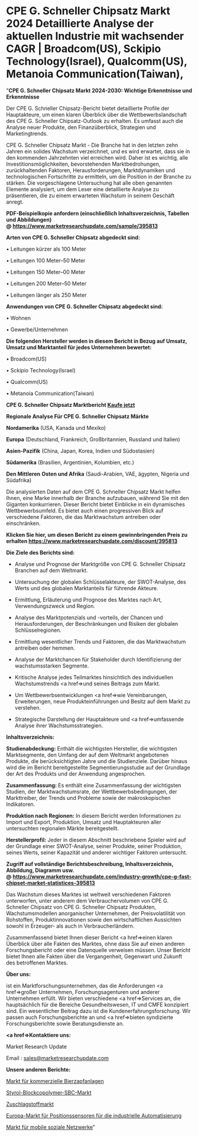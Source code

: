 # CPE G. Schneller Chipsatz Markt 2024 Detaillierte Analyse der aktuellen Industrie mit wachsender CAGR | Broadcom(US), Sckipio Technology(Israel), Qualcomm(US), Metanoia Communication(Taiwan), 

"<strong>CPE G. Schneller Chipsatz Markt 2024-2030: Wichtige Erkenntnisse und Erkenntnisse</strong>

Der CPE G. Schneller Chipsatz-Bericht bietet detaillierte Profile der Hauptakteure, um einen klaren Überblick über die Wettbewerbslandschaft des CPE G. Schneller Chipsatz-Outlook zu erhalten. Es umfasst auch die Analyse neuer Produkte, den Finanzüberblick, Strategien und Marketingtrends.

CPE G. Schneller Chipsatz Markt - Die Branche hat in den letzten zehn Jahren ein solides Wachstum verzeichnet, und es wird erwartet, dass sie in den kommenden Jahrzehnten viel erreichen wird. Daher ist es wichtig, alle Investitionsmöglichkeiten, bevorstehenden Marktbedrohungen, zurückhaltenden Faktoren, Herausforderungen, Marktdynamiken und technologischen Fortschritte zu ermitteln, um die Position in der Branche zu stärken. Die vorgeschlagene Untersuchung hat alle oben genannten Elemente analysiert, um dem Leser eine detaillierte Analyse zu präsentieren, die zu einem erwarteten Wachstum in seinem Geschäft anregt.

<strong><b>PDF-Beispielkopie anfordern (einschließlich Inhaltsverzeichnis, Tabellen und Abbildungen) @ </b></strong><strong><a href=https://www.marketresearchupdate.com/sample/395813><strong>https://www.marketresearchupdate.com/sample/395813</u></a></strong></strong>

<strong>Arten von CPE G. Schneller Chipsatz abgedeckt sind:</strong>

• Leitungen kürzer als 100 Meter

• Leitungen 100 Meter–50 Meter

• Leitungen 150 Meter–00 Meter

• Leitungen 200 Meter–50 Meter

• Leitungen länger als 250 Meter

<strong>Anwendungen von CPE G. Schneller Chipsatz abgedeckt sind:</strong>

• Wohnen

• Gewerbe/Unternehmen

<strong>Die folgenden Hersteller werden in diesem Bericht in Bezug auf Umsatz, Umsatz und Marktanteil für jedes Unternehmen bewertet:</strong>

• Broadcom(US)

• Sckipio Technology(Israel)

• Qualcomm(US)

• Metanoia Communication(Taiwan)

<strong>CPE G. Schneller Chipsatz Marktbericht <a href=https://www.marketresearchupdate.com/buynow/395813>Kaufe jetzt</a></strong>

<strong>Regionale Analyse Für CPE G. Schneller Chipsatz Märkte</strong>

<strong>Nordamerika</strong> (USA, Kanada und Mexiko)

<strong>Europa</strong> (Deutschland, Frankreich, Großbritannien, Russland und Italien)

<strong>Asien-Pazifik</strong> (China, Japan, Korea, Indien und Südostasien)

<strong>Südamerika</strong> (Brasilien, Argentinien, Kolumbien, etc.)

<strong>Den Mittleren</strong> <strong>Osten und Afrika</strong> (Saudi-Arabien, VAE, ägypten, Nigeria und Südafrika)

Die analysierten Daten auf dem CPE G. Schneller Chipsatz Markt helfen Ihnen, eine Marke innerhalb der Branche aufzubauen, während Sie mit den Giganten konkurrieren. Dieser Bericht bietet Einblicke in ein dynamisches Wettbewerbsumfeld. Es bietet auch einen progressiven Blick auf verschiedene Faktoren, die das Marktwachstum antreiben oder einschränken.

<strong>Klicken Sie hier, um diesen Bericht zu einem gewinnbringenden Preis zu erhalten
</strong><strong><a href=https://www.marketresearchupdate.com/discount/395813>https://www.marketresearchupdate.com/discount/395813</b></u></strong></a>

<strong>Die Ziele des Berichts sind:</strong>

- Analyse und Prognose der Marktgröße von CPE G. Schneller Chipsatz Branchen auf dem Weltmarkt.

- Untersuchung der globalen Schlüsselakteure, der SWOT-Analyse, des Werts und des globalen Marktanteils für führende Akteure.

- Ermittlung, Erläuterung und Prognose des Marktes nach Art, Verwendungszweck und Region.

- Analyse des Marktpotenzials und -vorteils, der Chancen und Herausforderungen, der Beschränkungen und Risiken der globalen Schlüsselregionen.

- Ermittlung wesentlicher Trends und Faktoren, die das Marktwachstum antreiben oder hemmen.

- Analyse der Marktchancen für Stakeholder durch Identifizierung der wachstumsstarken Segmente.

- Kritische Analyse jedes Teilmarktes hinsichtlich des individuellen Wachstumstrends <a href=>und</a> seines Beitrags zum Markt.

- Um Wettbewerbsentwicklungen <a href=>wie</a> Vereinbarungen, Erweiterungen, neue Produkteinführungen und Besitz auf dem Markt zu verstehen.

- Strategische Darstellung der Hauptakteure und <a href=>umfas</a>sende Analyse ihrer Wachstumsstrategien.

<strong>Inhaltsverzeichnis:</strong>

<strong>Studienabdeckung:</strong> Enthält die wichtigsten Hersteller, die wichtigsten Marktsegmente, den Umfang der auf dem Weltmarkt angebotenen Produkte, die berücksichtigten Jahre und die Studienziele. Darüber hinaus wird die im Bericht bereitgestellte Segmentierungsstudie auf der Grundlage der Art des Produkts und der Anwendung angesprochen.

<strong>Zusammenfassung:</strong> Es enthält eine Zusammenfassung der wichtigsten Studien, der Marktwachstumsrate, der Wettbewerbsbedingungen, der Markttreiber, der Trends und Probleme sowie der makroskopischen Indikatoren.

<strong>Produktion nach Regionen:</strong> In diesem Bericht werden Informationen zu Import und Export, Produktion, Umsatz und Hauptakteuren aller untersuchten regionalen Märkte bereitgestellt.

<strong>Herstellerprofil:</strong> Jeder in diesem Abschnitt beschriebene Spieler wird auf der Grundlage einer SWOT-Analyse, seiner Produkte, seiner Produktion, seines Werts, seiner Kapazität und anderer wichtiger Faktoren untersucht.

<strong><b>Zugriff auf vollständige Berichtsbeschreibung, Inhaltsverzeichnis, Abbildung, Diagramm usw. @ </b></strong><strong><a href=https://www.marketresearchupdate.com/industry-growth/cpe-g-fast-chipset-market-statistices-395813>https://www.marketresearchupdate.com/industry-growth/cpe-g-fast-chipset-market-statistices-395813</a></strong>

Das Wachstum dieses Marktes ist weltweit verschiedenen Faktoren unterworfen, unter anderem dem Verbrauchervolumen von CPE G. Schneller Chipsatz von CPE G. Schneller Chipsatz Produkten, Wachstumsmodellen anorganischer Unternehmen, der Preisvolatilität von Rohstoffen, Produktinnovationen sowie den wirtschaftlichen Aussichten sowohl in Erzeuger- als auch in Verbraucherländern.

Zusammenfassend bietet Ihnen dieser Bericht <a href=>einen</a> klaren Überblick über alle Fakten des Marktes, ohne dass Sie auf einen anderen Forschungsbericht oder eine Datenquelle verweisen müssen. Unser Bericht bietet Ihnen alle Fakten über die Vergangenheit, Gegenwart und Zukunft des betroffenen Marktes.

<strong>Über uns:</strong>

 ist ein Marktforschungsunternehmen, das die Anforderungen <a href=>großer</a> Unternehmen, Forschungsagenturen und anderer Unternehmen erfüllt. Wir bieten verschiedene <a href=>Services</a> an, die hauptsächlich für die Bereiche Gesundheitswesen, IT und CMFE konzipiert sind. Ein wesentlicher Beitrag dazu ist die Kundenerfahrungsforschung. Wir passen auch Forschungsberichte an und <a href=>bieten</a> syndizierte Forschungsberichte sowie Beratungsdienste an.

<strong><a href=>Kontaktiere uns:</a></strong>

Market Research Update

Email : sales@marketresearchupdate.com

<strong>Unsere anderen Berichte:</strong>

<a href=https://www.linkedin.com/pulse/commercial-beer-dispensers-market-demand-future>Markt für kommerzielle Bierzapfanlagen</a>

<a href=https://www.linkedin.com/pulse/styrenic-block-copolymer-sbc-market-research>Styrol-Blockcopolymer-SBC-Markt</a>

<a href=https://www.linkedin.com/pulse/aggregates-market-size-industry-growth-factors>Zuschlagstoffmarkt</a>

<a href=https://www.linkedin.com/pulse/europe-industrial-automation-position-sensor-market-2023>Europa-Markt für Positionssensoren für die industrielle Automatisierung</a>

<a href=https://www.linkedin.com/pulse/mobile-social-networking-market-2023-latest-sales-figure-apvef/>Markt für mobile soziale Netzwerke</a>"
